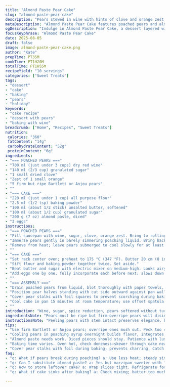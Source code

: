 ```yaml
---
title: "Almond Paste Pear Cake"
slug: "almond-paste-pear-cake"
description: "Pears stewed in wine with hints of clove and orange zest. A dense cake packed with diced almond paste for texture. Moist crumb, aromatic from dark spices. Uses cinnamon replaced with clove, and adds orange zest to poaching liquid. Less sugar, more flour for sturdier crumb. Pairs pears pressed against pan for visual impact, cake bakes wrapped stems in foil to avoid burning. Poached fruit cooled slowly in syrup for flavor depth. Baking times and steps shifted slightly to balance moist pears and bake through almond paste pieces."
metaDescription: "Almond Paste Pear Cake features poached pears and almond paste, rich texture, and spices – a French-inspired dessert that impresses."
ogDescription: "Indulge in Almond Paste Pear Cake, a dessert layered with poached pears and almond flavor, packed with rich textures and aromatic spices."
focusKeyphrase: "Almond Paste Pear Cake"
date: 2025-08-05
draft: false
image: almond-paste-pear-cake.png
author: "Kate"
prepTime: PT35M
cookTime: PT1H20M
totalTime: PT1H55M
recipeYield: "10 servings"
categories: ["Sweet Treats"]
tags:
- "dessert"
- "cake"
- "baking"
- "pears"
- "holiday"
keywords:
- "cake recipe"
- "dessert with pears"
- "baking with wine"
breadcrumb: ["Home", "Recipes", "Sweet Treats"]
nutrition: 
 calories: "360"
 fatContent: "14g"
 carbohydrateContent: "52g"
 proteinContent: "6g"
ingredients:
- "=== POACHED PEARS ==="
- "700 ml (just under 3 cups) dry red wine"
- "140 ml (2/3 cup) granulated sugar"
- "1 small dried clove"
- "Zest of 1 small orange"
- "5 firm but ripe Bartlett or Anjou pears"
- ""
- "=== CAKE ==="
- "220 ml (just under 1 cup) all purpose flour"
- "2.5 ml (1/2 tsp) baking powder"
- "100 ml (about 1/2 stick) unsalted butter, softened"
- "100 ml (about 1/2 cup) granulated sugar"
- "200 g (7 oz) almond paste, diced"
- "3 eggs"
instructions:
- "=== POACHED PEARS ==="
- "Fill saucepan with wine, sugar, clove, orange zest. Bring to rolling boil; hear syrup bubble briskly before dropping heat. Simmer 2 minutes to dissolve sugar fully and bloom aromatics. Peel pears carefully keeping stalks intact. Halve pears and stalks lengthwise. Use melon baller to scoop cores avoiding seeds. Watch skin to prevent tearing."
- "Immerse pears gently in barely simmering poaching liquid. Bring back to boil—watch for tip of pear gently floating and tiny bubbles swirling. Simmer 8 to 12 minutes depending on firmness. Pears soften slightly but hold shape—skin will wrinkle gently, not collapse."
- "Remove from heat; leave pears submerged to cool slowly for at least 4 hours or overnight in fridge. This slow cool builds flavor and tenderizes flesh without musking texture."
- ""
- "=== CAKE ==="
- "Set rack center oven; preheat to 175 °C (347 °F). Butter 20 cm (8 inch) spring-form pan liberally. Line base with parchment paper, pressing paper firmly to base edges—steam prevents slip during baking."
- "Sift flour and baking powder together twice. Set aside."
- "Beat butter and sugar with electric mixer on medium-high. Looks airy and pale—should take 4-5 minutes; pancake consistency with visible butter grain. Fold in diced almond paste gradually, letting the mixer work past lumps—some small chunks remain, crunch expected."
- "Add eggs one by one, fully incorporate each before next; slows down emulsification but balances batter hold. Last egg, mix about 2 minutes until batter lighter, ribbon stage achieved. Turn mixer to low and sifted dry ingredients in two additions; fold just until flour disappears. Avoid overmixing to keep cake tender."
- ""
- "=== ASSEMBLY ==="
- "Drain poached pears from liquid, blot thoroughly with paper towels, don’t let sogginess sit. Reserve poaching syrup for cocktails or syrups later."
- "Position pear halves standing with cut side outward against pan walls; discard any stubby bases for sturdiness. Pour batter into middle, distributing evenly into corners so batter lifts pears gently."
- "Cover pear stalks with foil squares to prevent scorching during baking. Set pan center rack; bake 1 hour 20 minutes, checking doneness starting at 1:10 mark—insert wooden skewer into thickest cake zone and between pear pieces. Skewer comes out sticky but without raw batter. Look for golden-brown top, crack forming around pear edges."
- "Cool cake in pan 15 minutes at room temperature; use offset spatula to loosen sides carefully before unclipping to prevent breakage. Transfer onto wire rack to finish cooling—cake firming as it cools. Pears slightly soften against crumb, juicy but intact."
- ""
introduction: "Wine, sugar, spice reduction, pears softened without turning to mush. Almond paste diced, not melted fully for texture variation in cake crumb. Pears stand tall pressed against pan, slices subtly wedged to anchor in place during bake. Molten wine syrup imbues fruit flesh as it cools overnight—patience and time work magic here. Measurement nudged: less sugar than norm, balances against wine’s tannin and almond paste sweetness. Vanilla removed; clove swapped for cinnamon, orange zest adds brightness. The internal almond paste chunks create chewy bursts within tender crumb, breaks monotony. Not fragile, cake holds shape well—ideal for slicing thick, rich wedges. Sturdy cake batter enables elegant pear presentation without collapsing. Tips included on poach timing and checking cake with skewers instead of timers. Essential to cool pears slowly, drying prior to baking. Stem protection mandatory."
ingredientsNote: "Pears must be ripe but firm—overripe pears will disintegrate during poaching and baking phases. Bartlett preferred for sweetness; Anjou gives slight tartness; either works if fruits are fresh. Wine choice impacts final flavor heavily. Dry red wine is standard but fruity fruity or aged can change profile. Sub clove with cinnamon if needed, but avoid overpowering spices that mask pear delicacy. Orange zest adds citrus lift; can swap with lemon if preferred. Almond paste differs from marzipan—less sweet, more almond taste; diced for bursts but can be grated for finer distribution. Unsalted butter best for control—salted can cause uneven saltiness flower crumb. Flour amount increased from original for structural balance. Sugar reduced by 20% to prevent oversweetness given poached pear syrup absorbed."
instructionsNote: "Peeling pears with stem intact preserves elegance, but peeling in halves helps maintain shape during poaching—peels soften but won't fall apart if handled carefully. Poaching timing varies with ripeness; observe bubbles and pear texture, test with finger tip—slight give but no mushiness. Cooling pears in syrup overnight integrates flavors deeply—skip cool soak, pears risk drying out and flavor fades. Cake batter consistency easier to gauge visually and tactilely than by time. Diced almond paste integrating is slow process; be patient mixing to break down lumps while preserving texture. Baking with pear stalks exposed risks burning; wrap immediately once batter poured. Toothpick tests standard but check near pears to avoid uncooked pockets. Cooling in pan avoids collapsing before cake sets. Rest cake before slicing for clean cuts. Reserved poaching syrup is multipurpose: reduce for glaze or mix into drinks."
tips:
- "Use firm Bartlett or Anjou pears; overripe ones mush out. Peck too soft; no structure for cake. Simmer gently, check for slight give."
- "Cooling pears in poaching syrup overnight builds flavor, integrates; skip it, pears risk concentration loss. Patience matters with flavor."
- "Almond paste needs work. Diced pieces should stay. Patience with lumps. Fold it into butter, don’t rush. Crunch expected, mix slowly."
- "Baking time varies. Oven hot, check doneness—skewer through cake near pears. Sticky but no raw batter. Golden on top, look for cracks."
- "Cover pear stalks with foil during baking; prevents charring. Catch them early, trim pear bases for stability against pan walls. Tidy edges."
faq:
- "q: What if pears break during poaching? a: Use less heat; steady simmer. Keep an eye, don’t crowd pot. Aim too soft fails, too firm too."
- "q: Can I substitute almond paste? a: Yes but marzipan sweeter with less almond depth. Grate instead of dice if needed; uniform texture."
- "q: How to store leftover cake? a: Wrap slices tight. Refrigerate for freshness. Can freeze; thaw by leaving out, preserve textures well."
- "q: What if cake sinks after baking? a: Check mixing; batter too much air can collapse. Ensure even baking and cooling, avoid drafts."

---
```


